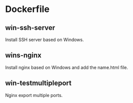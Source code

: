 # Dockerfile  
## win-ssh-server
Install SSH server based on Windows.

## wins-nginx
Install nginx based on Windows and add the name.html file.

## win-testmultipleport
Nginx export multiple ports.
